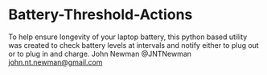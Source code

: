 # Battery-Threshold-Actions

To help ensure longevity of your laptop battery, this python based utility was created to check battery levels at intervals and notify either to plug out or to plug in and charge.
John Newman @JNTNewman
john.nt.newman@gmail.com
